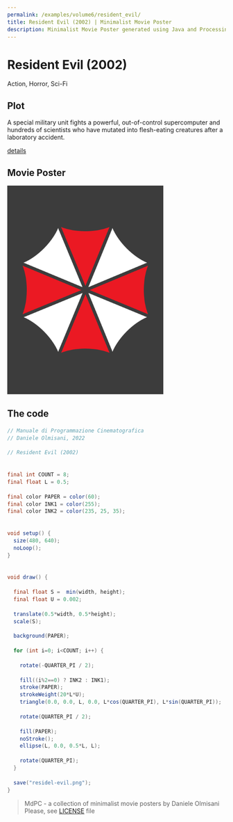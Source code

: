 ```yaml
---
permalink: /examples/volume6/resident_evil/
title: Resident Evil (2002) | Minimalist Movie Poster
description: Minimalist Movie Poster generated using Java and Processing.
---
```


# Resident Evil (2002)

Action, Horror, Sci-Fi

## Plot
A special military unit fights a powerful, out-of-control supercomputer and hundreds of scientists who have mutated into flesh-eating creatures after a laboratory accident.

[details](https://www.imdb.com/title/tt0120804/)

## Movie Poster
<img src="residel-evil.png"  width="360px" title="Resident Evil">


## The code
```java
// Manuale di Programmazione Cinematografica
// Daniele Olmisani, 2022

// Resident Evil (2002)


final int COUNT = 8;
final float L = 0.5;

final color PAPER = color(60);
final color INK1 = color(255);
final color INK2 = color(235, 25, 35);


void setup() {
  size(480, 640);
  noLoop();
}


void draw() {
  
  final float S =  min(width, height);
  final float U = 0.002;
  
  translate(0.5*width, 0.5*height);
  scale(S);
  
  background(PAPER);
  
  for (int i=0; i<COUNT; i++) {
    
    rotate(-QUARTER_PI / 2);
    
    fill((i%2==0) ? INK2 : INK1);
    stroke(PAPER);
    strokeWeight(20*L*U);
    triangle(0.0, 0.0, L, 0.0, L*cos(QUARTER_PI), L*sin(QUARTER_PI));
    
    rotate(QUARTER_PI / 2);
    
    fill(PAPER);
    noStroke();
    ellipse(L, 0.0, 0.5*L, L);
    
    rotate(QUARTER_PI);
  }
  
  save("residel-evil.png");
}

```

> MdPC - a collection of minimalist movie posters
> by Daniele Olmisani
> Please, see [LICENSE](../../../LICENSE) file
